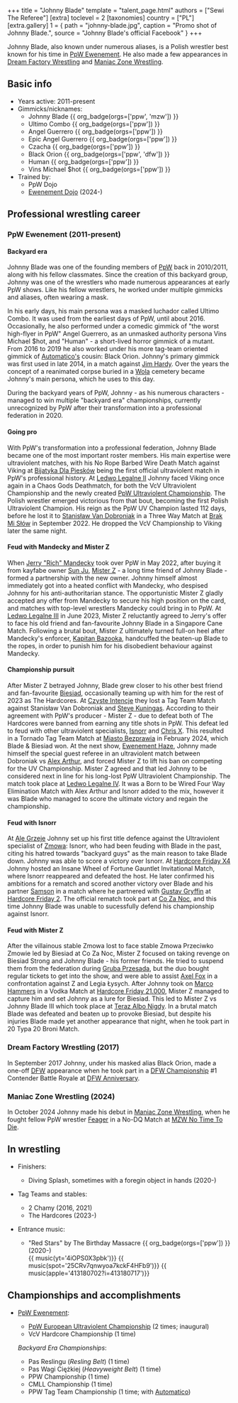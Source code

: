 +++
title = "Johnny Blade"
template = "talent_page.html"
authors = ["Sewi The Referee"]
[extra]
toclevel = 2
[taxonomies]
country = ["PL"]
[extra.gallery]
1 = { path = "johnny-blade.jpg", caption = "Promo shot of Johnny Blade.", source = "Johnny Blade's official Facebook" }
+++

Johnny Blade, also known under numerous aliases, is a Polish wrestler best known for his time in [PpW Ewenement](@/o/ppw.md). He also made a few appearances in [Dream Factory Wrestling](@/o/dfw.md) and [Maniac Zone Wrestling](@/o/mzw.md).

## Basic info

* Years active: 2011-present
* Gimmicks/nicknames:
  - Johnny Blade {{ org_badge(orgs=['ppw', 'mzw']) }}
  - Ultimo Combo {{ org_badge(orgs=['ppw']) }}
  - Angel Guerrero {{ org_badge(orgs=['ppw']) }}
  - Epic Angel Guerrero {{ org_badge(orgs=['ppw']) }}
  - Czacha {{ org_badge(orgs=['ppw']) }}
  - Black Orion {{ org_badge(orgs=['ppw', 'dfw']) }}
  - Human {{ org_badge(orgs=['ppw']) }}
  - Vins Michael $hot {{ org_badge(orgs=['ppw']) }}
* Trained by:
  - PpW Dojo
  - [Ewenement Dojo](@/o/ewenement-dojo.md) (2024-)

## Professional wrestling career

### PpW Ewenement (2011-present)

#### Backyard era

Johnny Blade was one of the founding members of [PpW](@/o/ppw.md) back in 2010/2011, along with his fellow classmates. Since the creation of this backyard group, Johnny was one of the wrestlers who made numerous appearances at early PpW shows. Like his fellow wrestlers, he worked under multiple gimmicks and aliases, often wearing a mask.

In his early days, his main persona was a masked luchador called Ultimo Combo. It was used from the earliest days of PpW, until about 2016. Occasionally, he also performed under a comedic gimmick of "the worst high-flyer in PpW" Angel Guerrero, as an unmasked authority persona Vins Michael $hot, and "Human" - a short-lived horror gimmick of a mutant.
From 2016 to 2019 he also worked under his more tag-team oriented gimmick of [Automatico's](@/w/rob-scaffold.md) cousin: Black Orion.
Johnny's primary gimmick was first used in late 2014, in a match against [Jim Hardy](@/w/mister-z.md). Over the years the concept of a reanimated corpse buried in a [Wola][wola-wwa] cemetery became Johnny's main persona, which he uses to this day.

During the backyard years of PpW, Johnny - as his numerous characters - managed to win multiple "backyard era" championships, currently unrecognized by PpW after their transformation into a professional federation in 2020.

#### Going pro

With PpW's transformation into a professional federation, Johnny Blade became one of the most important roster members.
His main expertise were ultraviolent matches, with his No Rope Barbed Wire Death Match against Viking at [Bijatyka Dla Piesków](content/e/ppw/2020-02-15-ppw-brawl-for-the-puppies.md) being the first official ultraviolent match in PpW's professional history.
At [Ledwo Legalne II](@/e/ppw/2022-05-21-ppw-ledwo-legalne-ii.md) Johnny faced Viking once again in a Chaos Gods Deathmatch, for both the VcV Ultraviolent Championship and the newly created [PpW Ultraviolent Championship](@/c/ppw-european-ultraviolent-championship.md).
The Polish wrestler emerged victorious from that bout, becoming the first Polish Ultraviolent Champion. His reign as the PpW UV Champion lasted 112 days, before he lost it to [Stanisław Van Dobroniak](@/w/stanislaw-van-dobroniak.md) in a Three Way Match at [Brak Mi Słów](@/e/ppw/2022-09-10-ppw-brak-mi-slow.md) in September 2022. He dropped the VcV Championship to Viking later the same night.

#### Feud with Mandecky and Mister Z

When [Jerry "Rich" Mandecky](@/w/jerry-mandecky.md) took over PpW in May 2022, after buying it from kayfabe owner [Sun Ju](@/w/rob-scaffold.md), [Mister Z](@/w/mister-z.md) - a long time friend of Johnny Blade - formed a partnership with the new owner.
Johnny himself almost immediately got into a heated conflict with Mandecky, who despised Johnny for his anti-authoritarian stance.
The opportunistic Mister Z gladly accepted any offer from Mandecky to secure his high position on the card, and matches with top-level wrestlers Mandecky could bring in to PpW.
At [Ledwo Legalne III](@/e/ppw/2023-06-17-ppw-ledwo-legalne-3.md) in June 2023, Mister Z reluctantly agreed to Jerry's offer to face his old friend and fan-favourite Johnny Blade in a Singapore Cane Match. Following a brutal bout, Mister Z ultimately turned full-on heel after Mandecky's enforcer, [Kapitan Bazooka](@/w/kapitan-bazooka.md), handcuffed the beaten-up Blade to the ropes, in order to punish him for his disobedient behaviour against Mandecky.

#### Championship pursuit

After Mister Z betrayed Johnny, Blade grew closer to his other best friend and fan-favourite [Biesiad](@/w/biesiad.md), occasionally teaming up with him for the rest of 2023 as The Hardcores. At [Czyste Intencje](@/e/ppw/2023-09-09-ppw-czyste-intencje.md) they lost a Tag Team Match against Stanisław Van Dobroniak and [Steve Kuningas](@/w/steve-kuningas.md). According to their agreement with PpW's producer - Mister Z - due to defeat both of The Hardcores were banned from earning any title shots in PpW. This defeat led to feud with other ultraviolent specialists, [Isnorr](@/w/isnorr.md) and [Chris X](@/w/chris-x.md). This resulted in a Tornado Tag Team Match at [Miasto Bezprawia](@/e/ppw/2024-02-10-ppw-miasto-bezprawia.md) in February 2024, which Blade & Biesiad won.
At the next show, [Ewenement Haze](@/e/ppw/2024-04-20-ppw-ewenement-haze.md), Johnny made himself the special guest referee in an ultraviolent match between Dobroniak vs [Alex Arthur](@/w/alex-arthur.md), and forced Mister Z to lift his ban on competing for the UV Championship. Mister Z agreed and that led Johnny to be considered next in line for his long-lost PpW Ultraviolent Championship. The match took place at [Ledwo Legalne IV](@/e/ppw/2024-06-08-ppw-ledwo-legalne-4.md). It was a Born to be Wired Four Way Elimination Match with Alex Arthur and Isnorr added to the mix, however it was Blade who managed to score the ultimate victory and regain the championship.

#### Feud with Isnorr

At [Ale Grzeje](@/e/ppw/2024-07-13-ppw-ale-grzeje.md) Johnny set up his first title defence against the Ultraviolent specialist of [Zmowa](@/a/zmowa.md): Isnorr, who had been feuding with Blade in the past, citing his hatred towards "backyard guys" as the main reason to take Blade down. Johnny was able to score a victory over Isnorr. At [Hardcore Friday X4](@/e/ppw/2024-08-23-ppw-hardcore-friday-x4.md) Johnny hosted an Insane Wheel of Fortune Gauntlet Invitational Match, where Isnorr reappeared and defeated the host.
He later confirmed his ambitions for a rematch and scored another victory over Blade and his partner [Samson](@/w/samson.md) in a match where he partnered with [Gustav Gryffin](@/w/gustav-gryffin.md) at [Hardcore Friday 2](@/e/ppw/2024-09-20-ppw-hardcore-friday-2.md). The official rematch took part at [Co Za Noc](@/e/ppw/2024-10-26-ppw-co-za-noc.md), and this time Johnny Blade was unable to sucessfully defend his championship against Isnorr.

#### Feud with Mister Z

After the villainous stable Zmowa lost to face stable Zmowa Przeciwko Zmowie led by Biesiad at Co Za Noc, Mister Z focused on taking revenge on Biesiad Strong and Johnny Blade - his former friends. He tried to suspend them from the federation during [Gruba Przesada](@/e/ppw/2025-01-25-ppw-gruba-przesada.md), but the duo bought regular tickets to get into the show, and were able to assist [Axel Fox](@/w/axel-fox.md) in a confrontation against Z and Legia Łysych.
After Johnny took on [Marco Hammers](@/w/marco-hammers.md) in a Vodka Match at [Hardcore Friday 21.000](@/e/ppw/2025-02-21-ppw-hardcore-friday.md), Mister Z managed to capture him and set Johnny as a lure for Biesiad. This led to Mister Z vs Johnny Blade III which took place at [Teraz Albo Nigdy](@/e/ppw/2025-03-15-ppw-teraz-albo-nigdy.md). In a brutal match Blade was defeated and beaten up to provoke Biesiad, but despite his injuries Blade made yet another appearance that night, when he took part in 20 Typa 20 Broni Match.

### Dream Factory Wrestling (2017)

In September 2017 Johnny, under his masked alias Black Orion, made a one-off [DFW](@/o/dfw.md) appearance when he took part in a [DFW Championship](@/c/dfw-championship.md) #1 Contender Battle Royale at [DFW Anniversary](content/e/dfw/2017-09-30-dfw-anniversary.md).

### Maniac Zone Wrestling (2024)

In October 2024 Johnny made his debut in [Maniac Zone Wrestling](@/o/mzw.md), when he fought fellow PpW wrestler [Feager](@/w/feager.md) in a No-DQ Match at [MZW No Time To Die](@/e/mzw/2024-10-12-mzw-no-time-to-die.md).

## In wrestling

* Finishers:
  - Diving Splash, sometimes with a foregin object in hands (2020-)

* Tag Teams and stables:
  - 2 Chamy (2016, 2021)
  - The Hardcores (2023-)

* Entrance music:
  - "Red Stars" by The Birthday Massacre
 {{ org_badge(orgs=['ppw']) }} (2020-) <br>
 {{ music(yt='4iOPS0X3pbk')}}
 {{ music(spot='25CRv7qnwyoa7kckF4HFb9')}}
 {{ music(apple='413180702?i=413180717')}}

## Championships and accomplishments

* [PpW Ewenement](@/o/ppw.md):
  - [PpW European Ultraviolent Championship](@/c/ppw-european-ultraviolent-championship.md) (2 times; inaugural)
  - VcV Hardcore Championship (1 time)

   _Backyard Era Championships_:
  - Pas Reslingu (_Resling Belt_) (1 time)
  - Pas Wagi Ciężkiej (_Heavyweight Belt_) (1 time)
  - PPW Championship (1 time)
  - CMLL Championship (1 time)
  - PPW Tag Team Championship (1 time; with [Automatico](@/w/rob-scaffold.md))

[wola-wwa]: https://en.wikipedia.org/wiki/Wola
